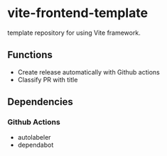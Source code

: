 # vite-frontend-template
template repository for using Vite framework.

## Functions
* Create release automatically with Github actions
* Classify PR with title

## Dependencies
### Github Actions
* autolabeler
* dependabot
